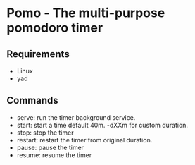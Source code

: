 # Pomo - The multi-purpose pomodoro timer

## Requirements 
- Linux
- yad

## Commands

* serve: run the timer background service.
* start: start a time default 40m. -dXXm for custom duration.
* stop: stop the timer 
* restart: restart the timer from original duration.
* pause: pause the timer
* resume: resume the timer
